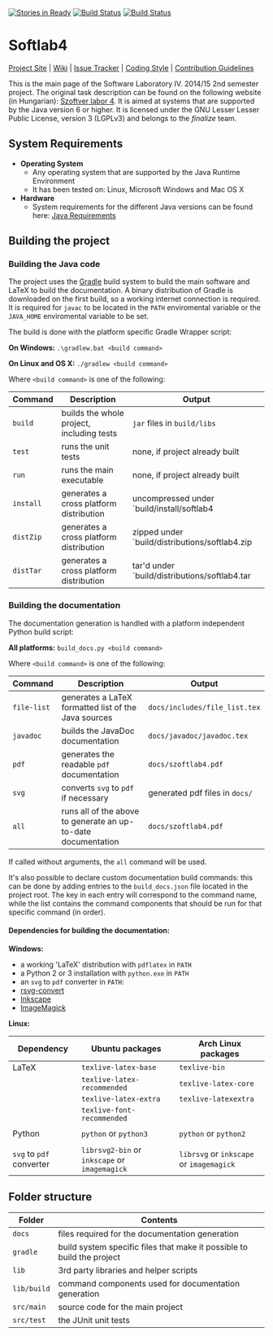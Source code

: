 [![Stories in Ready](https://badge.waffle.io/gregory094/softlab4.png?label=ready&title=Ready)](https://waffle.io/gregory094/softlab4)
[![Build Status](https://travis-ci.org/gregory094/softlab4.svg?branch=master)](https://github.com/gregory094/softlab4) 
[![Build Status](https://scan.coverity.com/projects/4252/badge.svg)](https://scan.coverity.com/projects/4252)

# Softlab4
[Project Site](https://github.com/gregory094/softlab4) | [Wiki](https://github.com/gregory094/softlab4/wiki) | [Issue Tracker](https://github.com/gregory094/softlab4/issues) | [Coding Style](https://github.com/gregory094/softlab4/wiki/Coding-Style) | [Contribution Guidelines](https://github.com/gregory094/softlab4/blob/master/CONTRIBUTING.md)

This is the main page of the Software Laboratory IV. 2014/15 2nd semester project. The original task description can be found on the following website (in Hungarian): [Szoftver labor 4](https://www.iit.bme.hu/~szoftlab4/). It is aimed at systems that are supported by the Java version 6 or higher. It is licensed under the GNU Lesser Lesser Public License, version 3 (LGPLv3) and belongs to the *finalize* team.

## System Requirements
- **Operating System**
  - Any operating system that are supported by the Java Runtime Environment
  - It has been tested on: Linux, Microsoft Windows and Mac OS X
- **Hardware**
  - System requirements for the different Java versions can be found here: [Java Requirements](http://java.com/en/download/help/sysreq.xml)

## Building the project
### Building the Java code
The project uses the [Gradle](https://gradle.org/) build system to build the main software and LaTeX to build the documentation. A binary distribution of Gradle is downloaded on the first build, so a working internet connection is required. It is required for `javac` to be located in the `PATH` enviromental variable or the `JAVA_HOME` enviromental variable to be set.

The build is done with the platform specific Gradle Wrapper script:

**On Windows:** `.\gradlew.bat <build command>`

**On Linux and OS X:** `./gradlew <build command>`

Where `<build command>` is one of the following:

|Command  |Description                              |Output                                        |
|---------|-----------------------------------------|----------------------------------------------|
|`build`  |builds the whole project, including tests|`jar` files in `build/libs`                   |
|`test`   |runs the unit tests                      |none, if project already built                |
|`run`    |runs the main executable                 |none, if project already built                |
|`install`|generates a cross platform distribution  |uncompressed under `build/install/softlab4    |
|`distZip`|generates a cross platform distribution  |zipped under `build/distributions/softlab4.zip|
|`distTar`|generates a cross platform distribution  |tar'd under `build/distributions/softlab4.tar |

### Building the documentation
The documentation generation is handled with a platform independent Python build script:

**All platforms:** `build_docs.py <build command>`

Where `<build command>` is one of the following:

|Command    |Description                                                  |Output                        |
|-----------|-------------------------------------------------------------|------------------------------|
|`file-list`|generates a LaTeX formatted list of the Java sources         |`docs/includes/file_list.tex` |
|`javadoc`  |builds the JavaDoc documentation                             |`docs/javadoc/javadoc.tex`    |
|`pdf`      |generates the readable `pdf` documentation                   |`docs/szoftlab4.pdf`          |
|`svg`      |converts `svg` to `pdf` if necessary                         |generated pdf files in `docs/`|
|`all`      |runs all of the above to generate an up-to-date documentation|`docs/szoftlab4.pdf`          |

If called without arguments, the `all` command will be used.

It's also possible to declare custom documentation build commands: this can be done by adding entries to the `build_docs.json` file located in the project root. The key in each entry will correspond to the command name, while the list contains the command components that should be run for that specific command (in order).

#### Dependencies for building the documentation:
**Windows:**
- a working 'LaTeX' distribution with `pdflatex` in `PATH`
- a Python 2 or 3 installation with `python.exe` in `PATH`
-  an `svg` to `pdf` converter in `PATH`:
  - [rsvg-convert](http://sourceforge.net/projects/tumagcc/files/rsvg-convert.exe/download)
  - [Inkscape](https://inkscape.org/en/download/windows/)
  - [ImageMagick](http://www.imagemagick.org/script/binary-releases.php)

**Linux:**

|Dependency         |Ubuntu packages            |Arch Linux packages       |
|-------------------|---------------------------|--------------------------|
|LaTeX                   |`texlive-latex-base`       |`texlive-bin`             |
|                        |`texlive-latex-recommended`|`texlive-latex-core`      |
|                        |`texlive-latex-extra`      |`texlive-latexextra`      |
|                        |`texlive-font-recommended` |                          |
|                        |                           |                          |
|Python                  |`python` or `python3`      |`python` or `python2`     |
|                        |                           |                          |
|`svg` to `pdf` converter|`librsvg2-bin` or `inkscape` or `imagemagick`|`librsvg` or `inkscape` or `imagemagick`|
 
## Folder structure
|Folder     |Contents                                                              |
|-----------|----------------------------------------------------------------------|
|`docs`     |files required for the documentation generation                       |
|`gradle`   |build system specific files that make it possible to build the project|
|`lib`      |3rd party libraries and helper scripts                                |
|`lib/build`|command components used for documentation generation                  |
|`src/main` |source code for the main project                                      |
|`src/test` |the JUnit unit tests                                                  |

